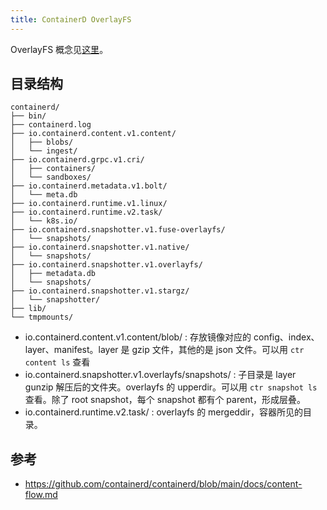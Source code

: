 ```yaml
---
title: ContainerD OverlayFS
---
```



OverlayFS 概念见[这里](../linux/overylay-fs.md)。

## 目录结构

```
containerd/
├── bin/
├── containerd.log
├── io.containerd.content.v1.content/
│   ├── blobs/
│   └── ingest/
├── io.containerd.grpc.v1.cri/
│   ├── containers/
│   └── sandboxes/
├── io.containerd.metadata.v1.bolt/
│   └── meta.db
├── io.containerd.runtime.v1.linux/
├── io.containerd.runtime.v2.task/
│   └── k8s.io/
├── io.containerd.snapshotter.v1.fuse-overlayfs/
│   └── snapshots/
├── io.containerd.snapshotter.v1.native/
│   └── snapshots/
├── io.containerd.snapshotter.v1.overlayfs/
│   ├── metadata.db
│   └── snapshots/
├── io.containerd.snapshotter.v1.stargz/
│   └── snapshotter/
├── lib/
└── tmpmounts/
```

- io.containerd.content.v1.content/blob/ : 存放镜像对应的 config、index、layer、manifest。layer 是 gzip 文件，其他的是 json 文件。可以用 `ctr content ls` 查看
- io.containerd.snapshotter.v1.overlayfs/snapshots/ : 子目录是 layer gunzip 解压后的文件夹。overlayfs 的 upperdir。可以用 `ctr snapshot ls` 查看。除了 root snapshot，每个 snapshot 都有个 parent，形成层叠。
- io.containerd.runtime.v2.task/ : overlayfs 的 mergeddir，容器所见的目录。


## 参考

- https://github.com/containerd/containerd/blob/main/docs/content-flow.md
